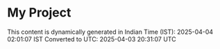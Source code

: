 # My Project

This content is dynamically generated in Indian Time (IST): 2025-04-04 02:01:07 IST
Converted to UTC: 2025-04-03 20:31:07 UTC
